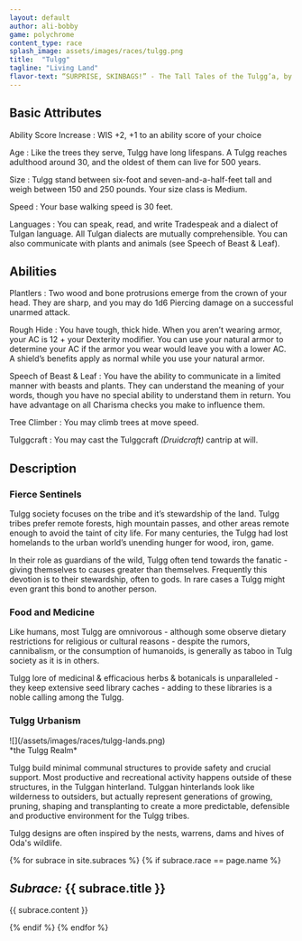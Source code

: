 ```yaml
---
layout: default
author: ali-bobby
game: polychrome
content_type: race
splash_image: assets/images/races/tulgg.png
title:  "Tulgg"
tagline: "Living Land"
flavor-text: “SURPRISE, SKINBAGS!” - The Tall Tales of the Tulgg’a, by Boum Yicka
---
```


## Basic Attributes

Ability Score Increase
: WIS +2, +1 to an ability score of your choice

Age
: Like the trees they serve, Tulgg have long lifespans. A Tulgg reaches adulthood around 30, and the oldest of them can live for 500 years.

Size
: Tulgg stand between six-foot and seven-and-a-half-feet tall and weigh between 150 and 250 pounds. Your size class is Medium.

Speed
: Your base walking speed is 30 feet.

Languages
: You can speak, read, and write Tradespeak and a dialect of Tulgan language. All Tulgan dialects are mutually comprehensible. You can also communicate with plants and animals (see Speech of Beast & Leaf).


## Abilities

Plantlers
: Two wood and bone protrusions emerge from the crown of your head. They are sharp, and you may do 1d6 Piercing damage on a successful unarmed attack.

Rough Hide
: You have tough, thick hide. When you aren’t wearing armor, your AC is 12 + your Dexterity modifier. You can use your natural armor to determine your AC if the armor you wear would leave you with a lower AC. A shield’s benefits apply as normal while you use your natural armor.

Speech of Beast & Leaf
: You have the ability to communicate in a limited manner with beasts and plants. They can understand the meaning of your words, though you have no special ability to understand them in return. You have advantage on all Charisma checks you make to influence them.

Tree Climber
: You may climb trees at move speed.

Tulggcraft
: You may cast the Tulggcraft *(Druidcraft)* cantrip at will.


## Description

### Fierce Sentinels

Tulgg society focuses on the tribe and it’s stewardship of the land. Tulgg tribes prefer remote forests, high mountain passes, and other areas remote enough to avoid the taint of city life. For many centuries, the Tulgg had lost homelands to the urban world’s unending hunger for wood, iron, game.

In their role as guardians of the wild, Tulgg often tend towards the fanatic - giving themselves to causes greater than themselves. Frequently this devotion is to their stewardship, often to gods. In rare cases a Tulgg might even grant this bond to another person.

### Food and Medicine

Like humans, most Tulgg are omnivorous - although some observe dietary restrictions for religious or cultural reasons - despite the rumors, cannibalism, or the consumption of humanoids, is generally as taboo in Tulg society as it is in others.

Tulgg lore of medicinal & efficacious herbs & botanicals is unparalleled - they keep extensive seed library caches - adding to these libraries is a noble calling among the Tulgg.

### Tulgg Urbanism
<div class='center' markdown='1'>
![](/assets/images/races/tulgg-lands.png)<br>
*the Tulgg Realm*
</div>

Tulgg build minimal communal structures to provide safety and crucial support. Most productive and recreational activity happens outside of these structures, in the Tulggan hinterland. Tulggan hinterlands look like wilderness to outsiders, but actually represent generations of growing, pruning, shaping and transplanting to create a more predictable, defensible and productive environment for the Tulgg tribes.

Tulgg designs are often inspired by the nests, warrens, dams and hives of Oda's wildlife.

{% for subrace in site.subraces %}
{% if subrace.race == page.name %}

## *Subrace:* {{ subrace.title }}
{{ subrace.content }}

{% endif %}
{% endfor %}
